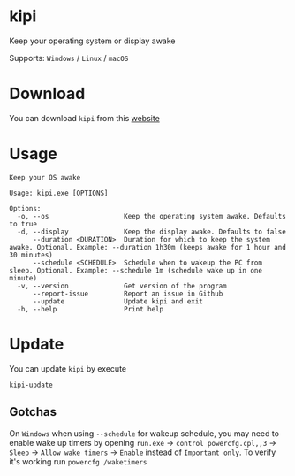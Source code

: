 # kipi

Keep your operating system or display awake

Supports: `Windows` / `Linux` / `macOS`

# Download

You can download `kipi` from this [website](https://thewh1teagle.github.io/kipi/)

# Usage

```console
Keep your OS awake

Usage: kipi.exe [OPTIONS]

Options:
  -o, --os                   Keep the operating system awake. Defaults to true
  -d, --display              Keep the display awake. Defaults to false
      --duration <DURATION>  Duration for which to keep the system awake. Optional. Example: --duration 1h30m (keeps awake for 1 hour and 30 minutes)
      --schedule <SCHEDULE>  Schedule when to wakeup the PC from sleep. Optional. Example: --schedule 1m (schedule wake up in one minute)
  -v, --version              Get version of the program
      --report-issue         Report an issue in Github
      --update               Update kipi and exit
  -h, --help                 Print help
```

# Update

You can update `kipi` by execute

```console
kipi-update
```

## Gotchas

On `Windows` when using `--schedule` for wakeup schedule, you may need to enable wake up timers by opening `run.exe` -> `control powercfg.cpl,,3` -> `Sleep` -> `Allow wake timers` -> `Enable` instead of `Important only`. To verify it's working run `powercfg /waketimers`